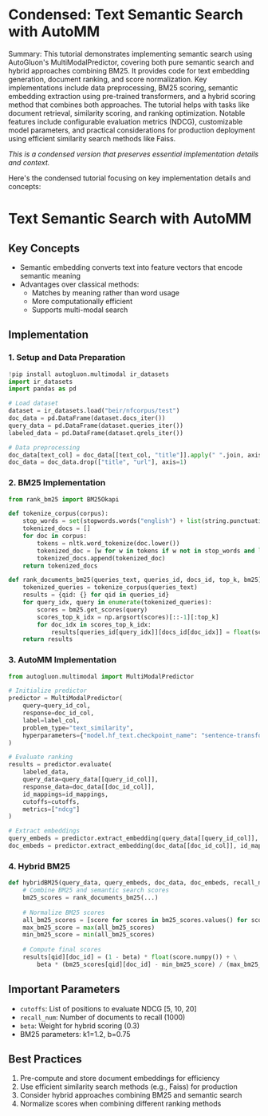 # Condensed: Text Semantic Search with AutoMM

Summary: This tutorial demonstrates implementing semantic search using AutoGluon's MultiModalPredictor, covering both pure semantic search and hybrid approaches combining BM25. It provides code for text embedding generation, document ranking, and score normalization. Key implementations include data preprocessing, BM25 scoring, semantic embedding extraction using pre-trained transformers, and a hybrid scoring method that combines both approaches. The tutorial helps with tasks like document retrieval, similarity scoring, and ranking optimization. Notable features include configurable evaluation metrics (NDCG), customizable model parameters, and practical considerations for production deployment using efficient similarity search methods like Faiss.

*This is a condensed version that preserves essential implementation details and context.*

Here's the condensed tutorial focusing on key implementation details and concepts:

# Text Semantic Search with AutoMM

## Key Concepts
- Semantic embedding converts text into feature vectors that encode semantic meaning
- Advantages over classical methods:
  - Matches by meaning rather than word usage
  - More computationally efficient
  - Supports multi-modal search

## Implementation

### 1. Setup and Data Preparation
```python
!pip install autogluon.multimodal ir_datasets
import ir_datasets
import pandas as pd

# Load dataset
dataset = ir_datasets.load("beir/nfcorpus/test")
doc_data = pd.DataFrame(dataset.docs_iter())
query_data = pd.DataFrame(dataset.queries_iter())
labeled_data = pd.DataFrame(dataset.qrels_iter())

# Data preprocessing
doc_data[text_col] = doc_data[[text_col, "title"]].apply(" ".join, axis=1)
doc_data = doc_data.drop(["title", "url"], axis=1)
```

### 2. BM25 Implementation
```python
from rank_bm25 import BM25Okapi

def tokenize_corpus(corpus):
    stop_words = set(stopwords.words("english") + list(string.punctuation))
    tokenized_docs = []
    for doc in corpus:
        tokens = nltk.word_tokenize(doc.lower())
        tokenized_doc = [w for w in tokens if w not in stop_words and len(w) > 2]
        tokenized_docs.append(tokenized_doc)
    return tokenized_docs

def rank_documents_bm25(queries_text, queries_id, docs_id, top_k, bm25):
    tokenized_queries = tokenize_corpus(queries_text)
    results = {qid: {} for qid in queries_id}
    for query_idx, query in enumerate(tokenized_queries):
        scores = bm25.get_scores(query)
        scores_top_k_idx = np.argsort(scores)[::-1][:top_k]
        for doc_idx in scores_top_k_idx:
            results[queries_id[query_idx]][docs_id[doc_idx]] = float(scores[doc_idx])
    return results
```

### 3. AutoMM Implementation
```python
from autogluon.multimodal import MultiModalPredictor

# Initialize predictor
predictor = MultiModalPredictor(
    query=query_id_col,
    response=doc_id_col,
    label=label_col,
    problem_type="text_similarity",
    hyperparameters={"model.hf_text.checkpoint_name": "sentence-transformers/all-MiniLM-L6-v2"}
)

# Evaluate ranking
results = predictor.evaluate(
    labeled_data,
    query_data=query_data[[query_id_col]],
    response_data=doc_data[[doc_id_col]],
    id_mappings=id_mappings,
    cutoffs=cutoffs,
    metrics=["ndcg"]
)

# Extract embeddings
query_embeds = predictor.extract_embedding(query_data[[query_id_col]], id_mappings=id_mappings, as_tensor=True)
doc_embeds = predictor.extract_embedding(doc_data[[doc_id_col]], id_mappings=id_mappings, as_tensor=True)
```

### 4. Hybrid BM25
```python
def hybridBM25(query_data, query_embeds, doc_data, doc_embeds, recall_num, top_k, beta):
    # Combine BM25 and semantic search scores
    bm25_scores = rank_documents_bm25(...)
    
    # Normalize BM25 scores
    all_bm25_scores = [score for scores in bm25_scores.values() for score in scores.values()]
    max_bm25_score = max(all_bm25_scores)
    min_bm25_score = min(all_bm25_scores)
    
    # Compute final scores
    results[qid][doc_id] = (1 - beta) * float(score.numpy()) + \
        beta * (bm25_scores[qid][doc_id] - min_bm25_score) / (max_bm25_score - min_bm25_score)
```

## Important Parameters
- `cutoffs`: List of positions to evaluate NDCG [5, 10, 20]
- `recall_num`: Number of documents to recall (1000)
- `beta`: Weight for hybrid scoring (0.3)
- BM25 parameters: k1=1.2, b=0.75

## Best Practices
1. Pre-compute and store document embeddings for efficiency
2. Use efficient similarity search methods (e.g., Faiss) for production
3. Consider hybrid approaches combining BM25 and semantic search
4. Normalize scores when combining different ranking methods